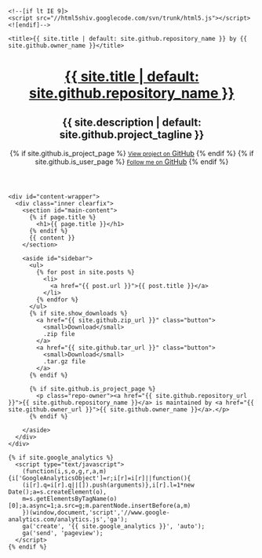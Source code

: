 <!DOCTYPE html>
<html lang="{{ site.lang | default: "en-US" }}">
  <head>
    <meta charset='utf-8'>
    <meta http-equiv="X-UA-Compatible" content="chrome=1">
    <meta name="viewport" content="width=device-width, initial-scale=1, maximum-scale=1">
    <link href='https://fonts.googleapis.com/css?family=Architects+Daughter' rel='stylesheet' type='text/css'>
    <link rel="stylesheet" href="{{ '/assets/css/style.css?v=' | append: site.github.build_revision | relative_url }}" media="screen" type="text/css">
    <link rel="stylesheet" href="{{ '/assets/css/print.css' | relative_url }}" media="print" type="text/css">

    <!--[if lt IE 9]>
    <script src="//html5shiv.googlecode.com/svn/trunk/html5.js"></script>
    <![endif]-->

    <title>{{ site.title | default: site.github.repository_name }} by {{ site.github.owner_name }}</title>
  </head>

  <body>
    <header>
      <div class="inner">
        <a href="{{ '/' | absolute_url }}">
          <h1>{{ site.title | default: site.github.repository_name }}</h1>
        </a>
        <h2>{{ site.description | default: site.github.project_tagline }}</h2>
        {% if site.github.is_project_page %}
          <a href="{{ site.github.repository_url }}" class="button"><small>View project on</small> GitHub</a>
        {% endif %}
        {% if site.github.is_user_page %}
          <a href="{{ site.github.repository_url }}" class="button"><small>Follow me on</small> GitHub</a>
        {% endif %}
      </div>
    </header>

    <div id="content-wrapper">
      <div class="inner clearfix">
        <section id="main-content">
          {% if page.title %}
            <h1>{{ page.title }}</h1>
          {% endif %}
          {{ content }}
        </section>

        <aside id="sidebar">
          <ul>
            {% for post in site.posts %}
              <li>
                <a href="{{ post.url }}">{{ post.title }}</a>
              </li>
            {% endfor %}
          </ul>
          {% if site.show_downloads %}
            <a href="{{ site.github.zip_url }}" class="button">
              <small>Download</small>
              .zip file
            </a>
            <a href="{{ site.github.tar_url }}" class="button">
              <small>Download</small>
              .tar.gz file
            </a>
          {% endif %}

          {% if site.github.is_project_page %}
            <p class="repo-owner"><a href="{{ site.github.repository_url }}">{{ site.github.repository_name }}</a> is maintained by <a href="{{ site.github.owner_url }}">{{ site.github.owner_name }}</a>.</p>
          {% endif %}

        </aside>
      </div>
    </div>

    {% if site.google_analytics %}
      <script type="text/javascript">
        (function(i,s,o,g,r,a,m){i['GoogleAnalyticsObject']=r;i[r]=i[r]||function(){
        (i[r].q=i[r].q||[]).push(arguments)},i[r].l=1*new Date();a=s.createElement(o),
        m=s.getElementsByTagName(o)[0];a.async=1;a.src=g;m.parentNode.insertBefore(a,m)
        })(window,document,'script','//www.google-analytics.com/analytics.js','ga');
        ga('create', '{{ site.google_analytics }}', 'auto');
        ga('send', 'pageview');
      </script>
    {% endif %}
  </body>
</html>